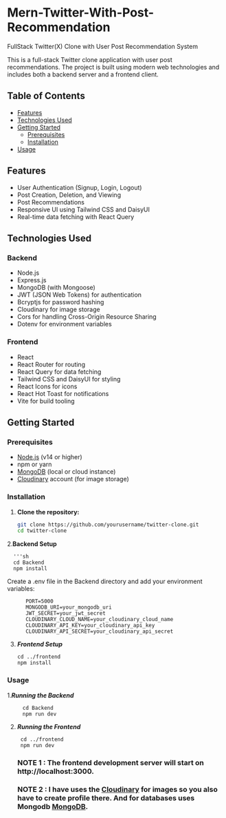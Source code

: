 # Mern-Twitter-With-Post-Recommendation
FullStack Twitter(X) Clone with User Post Recommendation System


This is a full-stack Twitter clone application with user post recommendations. The project is built using modern web technologies and includes both a backend server and a frontend client.

## Table of Contents

- [Features](#features)
- [Technologies Used](#technologies-used)
- [Getting Started](#getting-started)
  - [Prerequisites](#prerequisites)
  - [Installation](#installation)
- [Usage](#usage)

## Features

- User Authentication (Signup, Login, Logout)
- Post Creation, Deletion, and Viewing
- Post Recommendations
- Responsive UI using Tailwind CSS and DaisyUI
- Real-time data fetching with React Query

## Technologies Used

### Backend

- Node.js
- Express.js
- MongoDB (with Mongoose)
- JWT (JSON Web Tokens) for authentication
- Bcryptjs for password hashing
- Cloudinary for image storage
- Cors for handling Cross-Origin Resource Sharing
- Dotenv for environment variables

### Frontend

- React
- React Router for routing
- React Query for data fetching
- Tailwind CSS and DaisyUI for styling
- React Icons for icons
- React Hot Toast for notifications
- Vite for build tooling

## Getting Started

### Prerequisites

- [Node.js](https://nodejs.org/) (v14 or higher)
- npm or yarn
- [MongoDB](https://www.mongodb.com/) (local or cloud instance)
- [Cloudinary](https://cloudinary.com/) account (for image storage)

### Installation

1. **Clone the repository:**

   ```sh
   git clone https://github.com/yourusername/twitter-clone.git
   cd twitter-clone
2.**Backend Setup**

      '''sh
      cd Backend
      npm install
  Create a .env file in the Backend directory and add your environment variables:


          PORT=5000
          MONGODB_URI=your_mongodb_uri
          JWT_SECRET=your_jwt_secret
          CLOUDINARY_CLOUD_NAME=your_cloudinary_cloud_name
          CLOUDINARY_API_KEY=your_cloudinary_api_key
          CLOUDINARY_API_SECRET=your_cloudinary_api_secret

3. ***Frontend Setup***


       cd ../frontend
       npm install



 ### Usage
   
   1.***Running the Backend***


         cd Backend
         npm run dev

  2. ***Running the Frontend***


          cd ../frontend
          npm run dev


     ### NOTE 1 : The frontend development server will start on http://localhost:3000.

     ### NOTE 2 : I have uses the [Cloudinary](https://cloudinary.com/) for images so you also have to create profile there. And for databases uses Mongodb [MongoDB](https://www.mongodb.com/).
